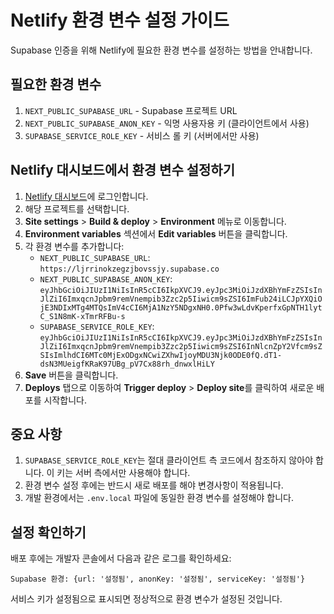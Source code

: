 # Netlify 환경 변수 설정 가이드

Supabase 인증을 위해 Netlify에 필요한 환경 변수를 설정하는 방법을 안내합니다.

## 필요한 환경 변수

1. `NEXT_PUBLIC_SUPABASE_URL` - Supabase 프로젝트 URL
2. `NEXT_PUBLIC_SUPABASE_ANON_KEY` - 익명 사용자용 키 (클라이언트에서 사용)
3. `SUPABASE_SERVICE_ROLE_KEY` - 서비스 롤 키 (서버에서만 사용)

## Netlify 대시보드에서 환경 변수 설정하기

1. [Netlify 대시보드](https://app.netlify.com/)에 로그인합니다.
2. 해당 프로젝트를 선택합니다.
3. **Site settings** > **Build & deploy** > **Environment** 메뉴로 이동합니다.
4. **Environment variables** 섹션에서 **Edit variables** 버튼을 클릭합니다.
5. 각 환경 변수를 추가합니다:
   - `NEXT_PUBLIC_SUPABASE_URL`: `https://ljrrinokzegzjbovssjy.supabase.co`
   - `NEXT_PUBLIC_SUPABASE_ANON_KEY`: `eyJhbGciOiJIUzI1NiIsInR5cCI6IkpXVCJ9.eyJpc3MiOiJzdXBhYmFzZSIsInJlZiI6ImxqcnJpbm9remVnempib3Zzc2p5Iiwicm9sZSI6ImFub24iLCJpYXQiOjE3NDIxMTg4MTQsImV4cCI6MjA1NzY5NDgxNH0.0Pfw3wLdvKperfxGpNTH1lytC_S1N8mK-xTmrRFBu-s`
   - `SUPABASE_SERVICE_ROLE_KEY`: `eyJhbGciOiJIUzI1NiIsInR5cCI6IkpXVCJ9.eyJpc3MiOiJzdXBhYmFzZSIsInJlZiI6ImxqcnJpbm9remVnempib3Zzc2p5Iiwicm9sZSI6InNlcnZpY2Vfcm9sZSIsImlhdCI6MTc0MjExODgxNCwiZXhwIjoyMDU3Njk0ODE0fQ.dT1-dsN3MUeigfKRaK97UBg_pV7Cx88rh_dnwxlHiLY`
6. **Save** 버튼을 클릭합니다.
7. **Deploys** 탭으로 이동하여 **Trigger deploy** > **Deploy site**를 클릭하여 새로운 배포를 시작합니다.

## 중요 사항

1. `SUPABASE_SERVICE_ROLE_KEY`는 절대 클라이언트 측 코드에서 참조하지 않아야 합니다. 이 키는 서버 측에서만 사용해야 합니다.
2. 환경 변수 설정 후에는 반드시 새로 배포를 해야 변경사항이 적용됩니다.
3. 개발 환경에서는 `.env.local` 파일에 동일한 환경 변수를 설정해야 합니다.

## 설정 확인하기

배포 후에는 개발자 콘솔에서 다음과 같은 로그를 확인하세요:

```
Supabase 환경: {url: '설정됨', anonKey: '설정됨', serviceKey: '설정됨'}
```

서비스 키가 설정됨으로 표시되면 정상적으로 환경 변수가 설정된 것입니다. 